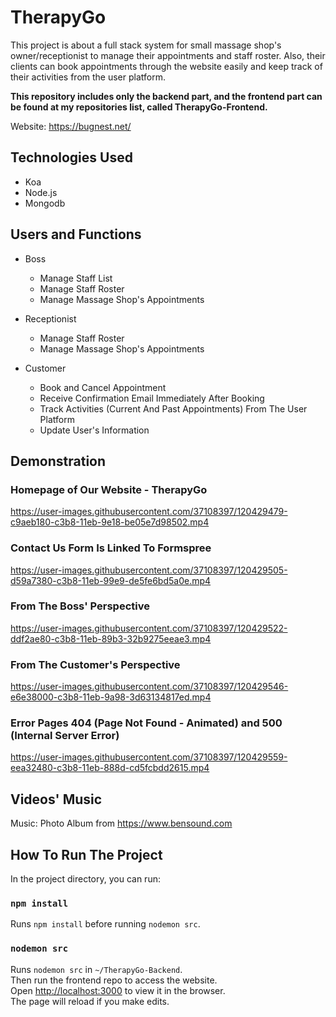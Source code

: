 # TherapyGo

This project is about a full stack system for small massage shop's owner/receptionist to manage their appointments and staff roster. Also, their clients can book appointments through the website easily and keep track of their activities from the user platform.

**This repository includes only the backend part, and the frontend part can be found at my repositories list, called TherapyGo-Frontend.**

Website: https://bugnest.net/

## Technologies Used
* Koa
* Node.js
* Mongodb

## Users and Functions
* Boss
  * Manage Staff List
  * Manage Staff Roster
  * Manage Massage Shop's Appointments
  
* Receptionist
  * Manage Staff Roster
  * Manage Massage Shop's Appointments
  
* Customer
  * Book and Cancel Appointment
  * Receive Confirmation Email Immediately After Booking
  * Track Activities (Current And Past Appointments) From The User Platform
  * Update User's Information

## Demonstration 
### **Homepage of Our Website - TherapyGo**
https://user-images.githubusercontent.com/37108397/120429479-c9aeb180-c3b8-11eb-9e18-be05e7d98502.mp4

### **Contact Us Form Is Linked To Formspree**
https://user-images.githubusercontent.com/37108397/120429505-d59a7380-c3b8-11eb-99e9-de5fe6bd5a0e.mp4

### **From The Boss' Perspective**
https://user-images.githubusercontent.com/37108397/120429522-ddf2ae80-c3b8-11eb-89b3-32b9275eeae3.mp4

### **From The Customer's Perspective**
https://user-images.githubusercontent.com/37108397/120429546-e6e38000-c3b8-11eb-9a98-3d63134817ed.mp4

### **Error Pages 404 (Page Not Found - Animated) and 500 (Internal Server Error)**
https://user-images.githubusercontent.com/37108397/120429559-eea32480-c3b8-11eb-888d-cd5fcbdd2615.mp4

## Videos' Music
Music: Photo Album from https://www.bensound.com

## How To Run The Project

In the project directory, you can run:

### `npm install`

Runs `npm install` before running `nodemon src`.

### `nodemon src`

Runs `nodemon src` in `~/TherapyGo-Backend`.\
Then run the frontend repo to access the website.\
Open [http://localhost:3000](http://localhost:3000) to view it in the browser.\
The page will reload if you make edits.
